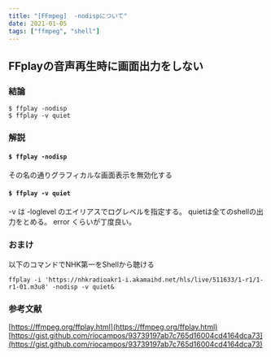 ```yaml
---
title: "[FFmpeg]  -nodispについて"
date: 2021-01-05
tags: ["ffmpeg", "shell"]
---
```


## FFplayの音声再生時に画面出力をしない

### 結論
``` $ ffplay -nodisp ```  
``` $ ffplay -v quiet ```

### 解説

#### ``` $ ffplay -nodisp ```

その名の通りグラフィカルな画面表示を無効化する

#### ``` $ ffplay -v quiet ```

-v は -loglevel のエイリアスでログレベルを指定する。
quietは全てのshellの出力をとめる。
error くらいが丁度良い。

### おまけ

以下のコマンドでNHK第一をShellから聴ける

``` ffplay -i 'https://nhkradioakr1-i.akamaihd.net/hls/live/511633/1-r1/1-r1-01.m3u8' -nodisp -v quiet& ```

### 参考文献
[https://ffmpeg.org/ffplay.html](https://ffmpeg.org/ffplay.html)
[https://gist.github.com/riocampos/93739197ab7c765d16004cd4164dca73](https://gist.github.com/riocampos/93739197ab7c765d16004cd4164dca73)
